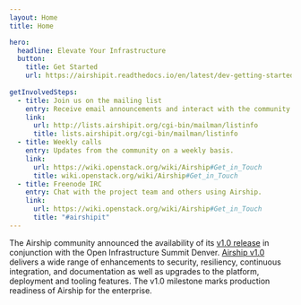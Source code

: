 ```yaml
---
layout: Home
title: Home

hero:
  headline: Elevate Your Infrastructure
  button:
    title: Get Started
    url: https://airshipit.readthedocs.io/en/latest/dev-getting-started.html
    
getInvolvedSteps:
  - title: Join us on the mailing list
    entry: Receive email announcements and interact with the community.
    link:
      url: http://lists.airshipit.org/cgi-bin/mailman/listinfo
      title: lists.airshipit.org/cgi-bin/mailman/listinfo
  - title: Weekly calls
    entry: Updates from the community on a weekly basis.
    link:
      url: https://wiki.openstack.org/wiki/Airship#Get_in_Touch
      title: wiki.openstack.org/wiki/Airship#Get_in_Touch
  - title: Freenode IRC
    entry: Chat with the project team and others using Airship.
    link:
      url: https://wiki.openstack.org/wiki/Airship#Get_in_Touch
      title: "#airshipit"
---
```


<home-content>

<template slot="about">

## About Airship

Airship is a collection of loosely coupled but interoperable open source tools that declaratively automate cloud provisioning. Airship is a robust delivery mechanism for organizations who want to embrace containers as the new unit of infrastructure delivery at scale. Starting from raw bare metal infrastructure, Airship manages the full lifecycle of data center infrastructure to deliver a production-grade Kubernetes cluster with Helm deployed artifacts, including OpenStack-Helm. Airship allows operators to manage their infrastructure deployments and lifecycle through the declarative YAML documents that describe an Airship environment.

<a href="https://git.airshipit.org/cgit/airship-in-a-bottle/" class="link is-primary"><strong>Try Airship in a Bottle ></strong></a>

</template>

<home-announcement slot="announcement" button-name="Read the Release Notes" link="https://wiki.openstack.org/wiki/Airship_v1.0_Release">

The Airship community announced the availability of its <a href="https://opendev.org/airship/treasuremap/src/tag/v1.0" target="_blank">v1.0 release</a> in conjunction with the Open Infrastructure Summit Denver. <a href="https://opendev.org/airship/treasuremap/src/tag/v1.0" target="_blank">Airship v1.0</a> delivers a wide range of enhancements to security, resiliency, continuous integration, and documentation as well as upgrades to the platform, deployment and tooling features. The v1.0 milestone marks production readiness of Airship for the enterprise. 

</home-announcement>

</home-content>
